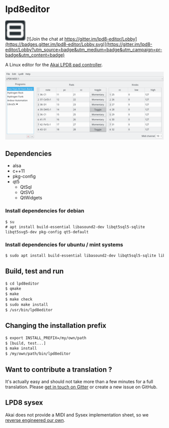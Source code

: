 # lpd8editor

<img src="lpd8-editor.svg?sanitize=true" width="64" height="64" /> [![Join the chat at https://gitter.im/lpd8-editor/Lobby](https://badges.gitter.im/lpd8-editor/Lobby.svg)](https://gitter.im/lpd8-editor/Lobby?utm_source=badge&utm_medium=badge&utm_campaign=pr-badge&utm_content=badge)

A Linux editor for the [Akai LPD8 pad controller](http://www.akaipro.com/product/lpd8).

![lpd8-editor screenshot](doc/screenshot.png?raw=true "lpd8editor")

## Dependencies

- alsa
- c++11
- pkg-config
- qt5
  - QtSql
  - QtSVG
  - QtWidgets

### Install dependencies for debian

```
$ su
# apt install build-essential libasound2-dev libqt5sql5-sqlite libqt5svg5-dev pkg-config qt5-default
```

### Install dependencies for ubuntu / mint systems

``` sh
$ sudo apt install build-essential libasound2-dev libqt5sql5-sqlite libqt5svg5-dev pkg-config qt5-default
```

## Build, test and run

``` sh
$ cd lpd8editor
$ qmake
$ make
$ make check
$ sudo make install
$ /usr/bin/lpd8editor
```

## Changing the installation prefix

``` sh
$ export INSTALL_PREFIX=/my/own/path
$ [build, test...]
$ make install
$ /my/own/path/bin/lpd8editor
```

## Want to contribute a translation ?

It's actually easy and should not take more than a few minutes for a full translation. Please [get in touch on Gitter](https://gitter.im/lpd8-editor/Lobby) or create a new issue on GitHub.

## LPD8 sysex

Akai does not provide a MIDI and Sysex implementation sheet, so we [reverse engineered our own](doc/SYSEX.md).
